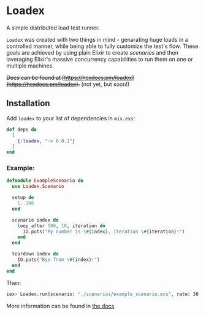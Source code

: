 # Loadex

A simple distributed load test runner.

`Loadex` was created with two things in mind - genarating huge loads in a controlled manner, while being able to fully customize the test's flow.
These goals are achieved by using plain Elixir to create *scenarios* and then laveraging Elixir's massive concurrency capabilities to run them on one or multiple machines.

~~Docs can be found at [https://hexdocs.pm/loadex](https://hexdocs.pm/loadex).~~ (not yet, but soon!)

## Installation

Add `loadex` to your list of dependencies in `mix.exs`:

```elixir
def deps do
  [
    {:loadex, "~> 0.0.1"}
  ]
end
```
  
### Example:
  
```elixir
defmodule ExampleScenario do
  use Loadex.Scenario

  setup do
    1..100
  end

  scenario index do
    loop_after 500, 10, iteration do
      IO.puts("My number is \#{index}, iteration \#{iteration}!")
    end
  end

  teardown index do
    IO.puts("Bye from \#{index}!")
  end
end
  ```

Then:

```bash
iex> Loadex.run(scenario: "./scenarios/example_scenario.exs", rate: 30, restart: true)
```

More information can be found in [the docs](https://hexdocs.pm/loadex)
